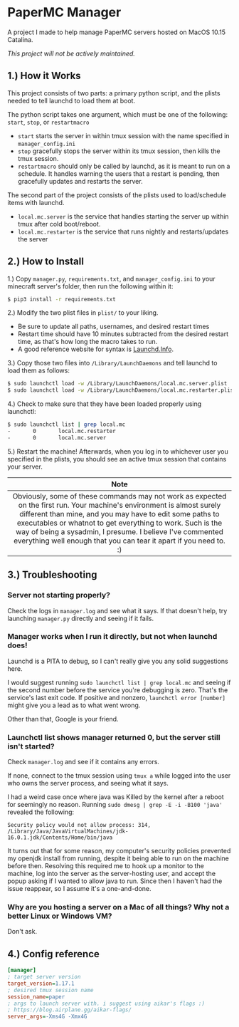 # PaperMC Manager

A project I made to help manage PaperMC servers hosted on MacOS 10.15 Catalina.

*This project will not be actively maintained.*

## 1.) How it Works

This project consists of two parts: a primary python script, and the plists needed to tell launchd to load them at boot.

The python script takes one argument, which must be one of the following: `start`, `stop`, or `restartmacro`

- `start` starts the server in within tmux session with the name specified in `manager_config.ini`
- `stop` gracefully stops the server within its tmux session, then kills the tmux session.
- `restartmacro` should only be called by launchd, as it is meant to run on a schedule. It handles warning the users that a restart is pending, then gracefully updates and restarts the server.

The second part of the project consists of the plists used to load/schedule items with launchd.

- `local.mc.server` is the service that handles starting the server up within tmux after cold boot/reboot.
- `local.mc.restarter` is the service that runs nightly and restarts/updates the server

## 2.) How to Install

1.) Copy `manager.py`, `requirements.txt`, and `manager_config.ini` to your minecraft server's folder, then run the following within it:

```bash
$ pip3 install -r requirements.txt
```

2.) Modify the two plist files in `plist/` to your liking.
- Be sure to update all paths, usernames, and desired restart times
- Restart time should have 10 minutes subtracted from the desired restart time, as that's how long the macro takes to run.
- A good reference website for syntax is [Launchd.Info][launchd-info].

3.) Copy those two files into `/Library/LaunchDaemons` and tell launchd to load them as follows:

```bash
$ sudo launchctl load -w /Library/LaunchDaemons/local.mc.server.plist
$ sudo launchctl load -w /Library/LaunchDaemons/local.mc.restarter.plist
```

4.) Check to make sure that they have been loaded properly using launchctl:

```bash
$ sudo launchctl list | grep local.mc
-       0       local.mc.restarter
-       0       local.mc.server
```

5.) Restart the machine! Afterwards, when you log in to whichever user you specified in the plists, you should see an active tmux session that contains your server.

|**Note**|
|:-:|
|Obviously, some of these commands may not work as expected on the first run. Your machine's environment is almost surely different than mine, and you may have to edit some paths to executables or whatnot to get everything to work. Such is the way of being a sysadmin, I presume. I believe I've commented everything well enough that you can tear it apart if you need to. :)|

## 3.) Troubleshooting

### Server not starting properly?

Check the logs in `manager.log` and see what it says. If that doesn't help, try launching `manager.py` directly and seeing if it fails.

### Manager works when I run it directly, but not when launchd does!

Launchd is a PITA to debug, so I can't really give you any solid suggestions here.

I would suggest running `sudo launchctl list | grep local.mc` and seeing if the second number before the service you're debugging is zero. That's the service's last exit code. If positive and nonzero, `launchctl error [number]` might give you a lead as to what went wrong.

Other than that, Google is your friend.

### Launchctl list shows manager returned 0, but the server still isn't started?

Check `manager.log` and see if it contains any errors.

If none, connect to the tmux session using `tmux a` while logged into the user who owns the server process, and seeing what it says.

I had a weird case once where java was Killed by the kernel after a reboot for seemingly no reason. Running `sudo dmesg | grep -E -i -B100 'java'` revealed the following:

```
Security policy would not allow process: 314, /Library/Java/JavaVirtualMachines/jdk-16.0.1.jdk/Contents/Home/bin/java
```

It turns out that for some reason, my computer's security policies prevented my openjdk install from running, despite it being able to run on the machine before then. Resolving this required me to hook up a monitor to the machine, log into the server as the server-hosting user, and accept the popup asking if I wanted to allow java to run. Since then I haven't had the issue reappear, so I assume it's a one-and-done.

### Why are you hosting a server on a Mac of all things? Why not a better Linux or Windows VM?

Don't ask.

## 4.) Config reference

```ini
[manager]
; target server version
target_version=1.17.1
; desired tmux session name
session_name=paper
; args to launch server with. i suggest using aikar's flags :)
; https://blog.airplane.gg/aikar-flags/
server_args=-Xms4G -Xmx4G
```

[launchd-info]: https://www.launchd.info/